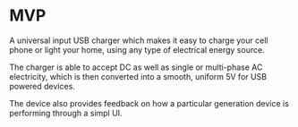 # MVP
A universal input USB charger which makes it easy to charge your cell phone or light your home, using any type of electrical energy source. 

The charger is able to accept DC as well as single or multi-phase AC electricity, which is then converted into a smooth, uniform 5V for USB powered devices.

The device also provides feedback on how a particular generation device is performing through a simpl UI.
